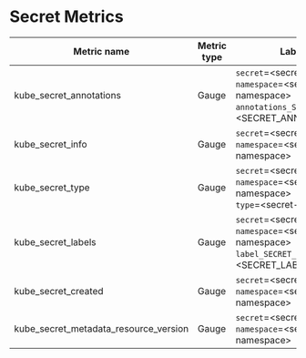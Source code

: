 # Secret Metrics

| Metric name                           | Metric type | Labels/tags                                                                                                                           | Status       |
| ------------------------------------- | ----------- | ------------------------------------------------------------------------------------------------------------------------------------- | ------------ |
| kube_secret_annotations               | Gauge       | `secret`=&lt;secret-name&gt; <br> `namespace`=&lt;secret-namespace&gt; <br> `annotations_SECRET_ANNOTATION`=&lt;SECRET_ANNOTATION&gt; | EXPERIMENTAL |
| kube_secret_info                      | Gauge       | `secret`=&lt;secret-name&gt; <br> `namespace`=&lt;secret-namespace&gt;                                                                | STABLE       |
| kube_secret_type                      | Gauge       | `secret`=&lt;secret-name&gt; <br> `namespace`=&lt;secret-namespace&gt; <br> `type`=&lt;secret-type&gt;                                | STABLE       |
| kube_secret_labels                    | Gauge       | `secret`=&lt;secret-name&gt; <br> `namespace`=&lt;secret-namespace&gt; <br> `label_SECRET_LABEL`=&lt;SECRET_LABEL&gt;                 | STABLE       |
| kube_secret_created                   | Gauge       | `secret`=&lt;secret-name&gt; <br> `namespace`=&lt;secret-namespace&gt;                                                                | STABLE       |
| kube_secret_metadata_resource_version | Gauge       | `secret`=&lt;secret-name&gt; <br> `namespace`=&lt;secret-namespace&gt;                                                                | EXPERIMENTAL |
